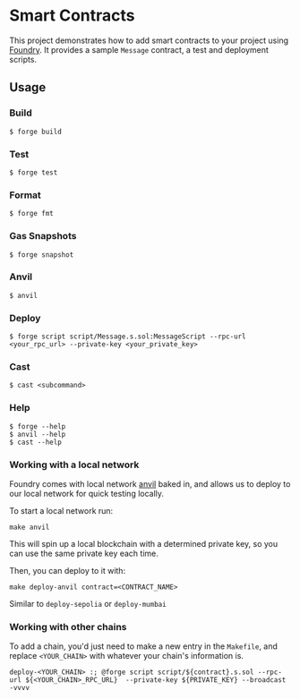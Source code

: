 # Smart Contracts

This project demonstrates how to add smart contracts to your project using [Foundry](https://book.getfoundry.sh/). It provides a sample `Message` contract, a test and deployment scripts.

## Usage

### Build

```shell
$ forge build
```

### Test

```shell
$ forge test
```

### Format

```shell
$ forge fmt
```

### Gas Snapshots

```shell
$ forge snapshot
```

### Anvil

```shell
$ anvil
```

### Deploy

```shell
$ forge script script/Message.s.sol:MessageScript --rpc-url <your_rpc_url> --private-key <your_private_key>
```

### Cast

```shell
$ cast <subcommand>
```

### Help

```shell
$ forge --help
$ anvil --help
$ cast --help
```

### Working with a local network

Foundry comes with local network [anvil](https://book.getfoundry.sh/anvil/index.html) baked in, and allows us to deploy to our local network for quick testing locally.

To start a local network run:

```
make anvil
```

This will spin up a local blockchain with a determined private key, so you can use the same private key each time.

Then, you can deploy to it with:

```
make deploy-anvil contract=<CONTRACT_NAME>
```

Similar to `deploy-sepolia` or `deploy-mumbai`

### Working with other chains

To add a chain, you'd just need to make a new entry in the `Makefile`, and replace `<YOUR_CHAIN>` with whatever your chain's information is.

```
deploy-<YOUR_CHAIN> :; @forge script script/${contract}.s.sol --rpc-url ${<YOUR_CHAIN>_RPC_URL}  --private-key ${PRIVATE_KEY} --broadcast -vvvv

```
